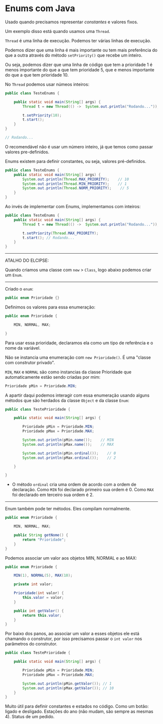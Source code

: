 # Enums com Java

Usado quando precisamos representar *constantes* e valores fixos.

Um exemplo disso está quando usamos uma `Thread`.

`Thread` é uma linha de execução. Podemos ter várias linhas de execução.

Podemos dizer que uma linha é mais importante ou tem mais preferência do que a outra através do método `setPriority()` que recebe um inteiro.

Ou seja, podemos dizer que uma linha de código que tem a prioridade 1 é menos importante do que a que tem prioridade 5, que e menos importante do que a que tem prioridade 10.

No `Thread` podemos usar númeos inteiros:

```java
public class TesteEnums {

    public static void main(String[] args) {
        Thread t = new Thread(() ->  System.out.println("Rodando..."));

        t.setPriority(10);
        t.start(); 
    }
}

// Rodando...
```

O recomendável não é usar um número inteiro, já que temos como passar valores pre-definidos.

Enums existem para definir constantes, ou seja, valores pré-definidos.

```java
public class TesteEnums {
    public static void main(String[] args) {
        System.out.println(Thread.MAX_PRIORITY);    // 10
        System.out.println(Thread.MIN_PRIORITY);    // 1
        System.out.println(Thread.NORM_PRIORITY);    // 5
    }
}
```

Ao invés de implementar com Enums, implementamos com inteiros:

```java
public class TesteEnums {
    public static void main(String[] args) {
        Thread t = new Thread(() ->  System.out.println("Rodando..."));

        t.setPriority(Thread.MAX_PRIORITY);
        t.start(); // Rodando...
    }
}
```

---

ATALHO DO ELCIPSE:

Quando criamos uma classe com `new` > `Class`, logo abaixo podemos criar um `Enum`.

---

Criado o `enum`:

```java
public enum Prioridade {}
```

Definimos os valores para essa enumeração:

```java
public enum Prioridade {

    MIN, NORMAL, MAX;

}
```

Para usar essa prioridade, declaramos ela como um tipo de referência e o nome da variável.

Não se instancia uma enumeração com `new Prioridade()`. É uma "classe com construtor privado".

`MIN`, `MAX` e `NORMAL` são como instancias da classe Prioridade que automaticamente estão sendo criadas por mim:

```java
Prioridade pMin = Prioridade.MIN;
```

A apartir daqui podemos interagir com essa enumeração usando alguns métodos que são herdados da classe `Object` e da classe `Enum`:

```java
public class TestePrioridade {

    public static void main(String[] args) {

        Prioridade pMin = Prioridade.MIN;
        Prioridade pMax = Prioridade.MAX;

        System.out.println(pMin.name());    // MIN
        System.out.println(pMax.name());    // MAX

        System.out.println(pMin.ordinal());    // 0
        System.out.println(pMax.ordinal());    // 2

    }

}
```

- O método `ordinal` cria uma ordem de acordo com a ordem de declaração. Como `MIN` foi declarado primeiro sua ordem é 0. Como `MAX` foi declarado em terceiro sua ordem é 2.

---

Enum também pode ter métodos. Eles compilam normalmente.

```java
public enum Prioridade {

    MIN, NORMAL, MAX;

    public String getNome() {
        return "Prioridade";
    }    
}
```

Podemos associar um valor aos objetos MIN, NORMAL e ao MAX:

```java
public enum Prioridade {

    MIN(1), NORMAL(5), MAX(10);

    private int valor;

    Prioridade(int valor) {
        this.valor = valor;
    }

    public int getValor() {
        return this.valor;
    }
}
```

Por baixo dos panos, ao associar um valor a esses objetos ele está chamando o construtor, por isso precisamos passar o `int valor` nos parâmetros do construtor.

```java
public class TestePrioridade {

    public static void main(String[] args) {

        Prioridade pMin = Prioridade.MIN;
        Prioridade pMax = Prioridade.MAX;

        System.out.println(pMin.getValor()); // 1
        System.out.println(pMax.getValor()); // 10
    }
}
```

Muito útil para definir constantes e estados no código. Como um botão: ligado e desligado. Estações do ano (não mudam, são sempre as mesmas 4). Status de um pedido.

